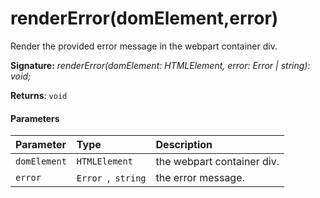 # renderError(domElement,error)




Render the provided error message in the webpart container div.

**Signature:** _renderError(domElement: HTMLElement, error: Error | string): void;_

**Returns**: `void`





#### Parameters


| Parameter	   | Type    | Description |
|:-------------|:---------------|:------------|
| `domElement`    | `HTMLElement` | the webpart container div. |
| `error`    | `Error `,` string` | the error message. |


